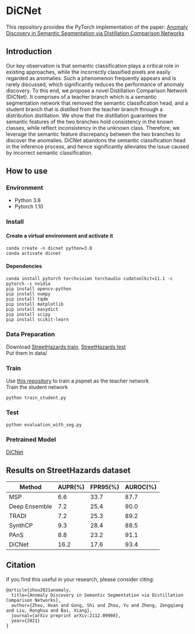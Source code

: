 # DiCNet
This repository provides the PyTorch implementation of the paper: [Anomaly Discovery in Semantic Segmentation via Distillation Comparison Networks](https://arxiv.org/abs/2112.09908)

## Introduction
Our key observation is that semantic classification plays a critical role in existing approaches, while the incorrectly classified pixels are easily regarded as anomalies. Such a phenomenon frequently appears and is rarely discussed, which significantly reduces the performance of anomaly discovery. To this end, we propose a novel Distillation Comparison Network (DiCNet). It comprises of a teacher branch which is a semantic segmentation network that removed the semantic classification head, and a student branch that is distilled from the teacher branch through a distribution distillation. We show that the distillation guarantees the semantic features of the two branches hold consistency in the known classes, while reflect inconsistency in the unknown class. Therefore, we leverage the semantic feature discrepancy between the two branches to discover the anomalies. DiCNet abandons the semantic classification head in the inference process, and hence significantly alleviates the issue caused by incorrect semantic classification.

## How to use
### Environment
* Python 3.8
* Pytorch 1.10
### Install
#### Create a virtual environment and activate it
```
conda create -n dicnet python=3.8
conda activate dicnet
```
#### Dependencies
```
conda install pytorch torchvision torchaudio cudatoolkit=11.1 -c pytorch -c nvidia
pip install opencv-python
pip install numpy
pip install tqdm
pip install matplotlib
pip install easydict
pip install scipy
pip install scikit-learn
```

### Data Preparation
Download [StreetHazards train](https://people.eecs.berkeley.edu/~hendrycks/streethazards_train.tar), [StreetHazards test](https://people.eecs.berkeley.edu/~hendrycks/streethazards_test.tar)
<br>Put them in data/

### Train
Use [this repository](https://github.com/CSAILVision/semantic-segmentation-pytorch/tree/5c2e9f6f3a231ae9ea150a0019d161fe2896efcf)  to train a pspnet as the teacher network
 <br>Train the student network
```
python train_student.py
```

### Test
```
python evaluation_with_seg.py
```

### Pretrained Model
[DiCNet](https://drive.google.com/drive/folders/1H30m7ZeU4JOtjVUUAv5DFn8GGo4rWtrB?usp=sharing)

## Results on StreetHazards dataset

| Method | AUPR(%) | FPR95(%) | AUROC(%) | 
|---|---|---|---|
| MSP | 6.6 | 33.7 | 87.7 |
| Deep Ensemble | 7.2 | 25.4 | 90.0 | 
| TRADI | 7.2 | 25.3 | 89.2 | 
| SynthCP |  9.3 | 28.4 | 88.5 | 
| PAnS |  8.8 | 23.2 | 91.1 | 
| DiCNet | 16.2 | 17.6 | 93.4 | 

## Citation

If you find this useful in your research, please consider citing:

    @article{zhou2021anomaly,
      title={Anomaly Discovery in Semantic Segmentation via Distillation Comparison Networks},
      author={Zhou, Huan and Gong, Shi and Zhou, Yu and Zheng, Zengqiang and Liu, Ronghua and Bai, Xiang},
      journal={arXiv preprint arXiv:2112.09908},
      year={2021}
    }

